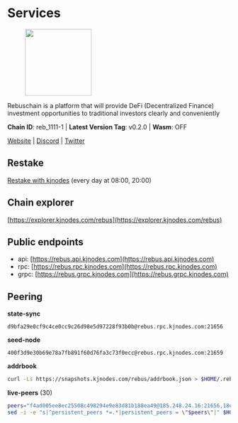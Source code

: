 # Services

<figure><img src="https://raw.githubusercontent.com/kj89/testnet_manuals/main/pingpub/logos/rebus.png" width="150" alt=""><figcaption></figcaption></figure>

Rebuschain is a platform that will provide DeFi (Decentralized Finance)  investment opportunities to traditional investors clearly and conveniently

**Chain ID**: reb_1111-1 | **Latest Version Tag**: v0.2.0 | **Wasm**: OFF

[Website](https://www.rebuschain.com) | [Discord](https://discord.gg/rebuschain) | [Twitter](https://twitter.com/RebusChain)

## Restake

[Restake with kjnodes](https://restake.app/rebus/rebusvaloper1vndzy8y55ylgpmmsc34uy8rm6kqlml6ffs9lrv) (every day at 08:00, 20:00)
## Chain explorer
[https://explorer.kjnodes.com/rebus](https://explorer.kjnodes.com/rebus)

## Public endpoints

* api: [https://rebus.api.kjnodes.com](https://rebus.api.kjnodes.com)
* rpc: [https://rebus.rpc.kjnodes.com](https://rebus.rpc.kjnodes.com)
* grpc: [https://rebus.grpc.kjnodes.com](https://rebus.grpc.kjnodes.com)

## Peering

**state-sync**

```text
d9bfa29e0cf9c4ce0cc9c26d98e5d97228f93b0b@rebus.rpc.kjnodes.com:21656
```

**seed-node**

```text
400f3d9e30b69e78a7fb891f60d76fa3c73f0ecc@rebus.rpc.kjnodes.com:21659
```

**addrbook**
```bash
curl -Ls https://snapshots.kjnodes.com/rebus/addrbook.json > $HOME/.rebusd/config/addrbook.json
```

**live-peers** (30)
```bash
peers="f4ad005ee8ec25508c498294e9e83d81b188ea49@185.248.24.16:21656,18ec83c4e3938aec31a3a32154969107739f0b81@135.181.153.228:26656,30ff8100fefac53ee40ef7631f1a3c66ca2b82cf@135.181.164.90:26656,12703ce9efe6c1171c193dae2e2041a2be610852@65.108.44.149:29656,5f29f14fe3dd7e1d86caa4d344e67ee81c32255f@65.109.37.228:26656,1fcb45323f9045707c0c344a60d7cb906008cfaf@65.109.80.176:26656,eeca453e3a1cf670c78e2255b8f0bd5a9443c30b@65.108.225.71:26656,d28516746773bfaeca4efa5537c0bf5990b8828e@65.21.229.33:27656,b212d5740b2e11e54f56b072dc13b6134650cfb5@169.155.168.16:26656,641b33b0e909630868133820605edf2b4ba4969a@65.109.49.109:26656,c0b33353fb70d8d71dcb9c8848b3b4207bd56951@94.23.207.45:30547,e056318da91e77585f496333040e00e12f6941d1@51.83.97.166:26656,b570827e4397512e077028ea7121d3e19eb25bab@85.10.200.221:26656,4e3e545e85000045ef44905ab683a5db6f87cdbe@88.198.32.17:37656,afdd27b58e851dcbb8c98c0e3191a0d8bfbcd3ae@65.108.41.252:26656,6d8c83cc702365363b829a14efdd414401da369b@23.88.69.167:27565,b8137c688096d1abcf56942d335d061f212e6629@62.212.65.138:34656,6daeb8cfea285f561e167a0d94718b61e2cf7944@5.189.187.36:21656,ae67d4c37632435e0d5f27041f50af20d227bdc2@93.170.72.118:21656,d9bfa29e0cf9c4ce0cc9c26d98e5d97228f93b0b@65.109.88.38:21656,05483a7ec0160b17de1ad8e7793c7502e70e5525@146.59.85.223:17256,0fedf7695d9e2721663c1d573d6d81a14c21533e@65.21.90.137:12856,a35d28e111c1dcc1e5f3203627b449adfb4425f2@65.109.29.150:21656,89757803f40da51678451735445ad40d5b15e059@169.155.44.106:26656,b1b08fe470551dca6d6631fb1bfabb814f6c1aec@54.37.129.164:54556,2f6b34ad97c4827dace87436f0299cf89fe0c056@136.243.95.80:46656,bb2a7dc81b9bd0e017409a2bbb71b12bb899e743@178.63.22.117:26656,3e319c765b7b48d518a2e3218efc317234b81681@142.132.159.188:26656,b8c42fcb311b47cdb8285b5697f661fbba5bf1a5@51.68.157.129:26656,07b84cf4b47a2e5ad251267716fe05bcf30330cd@65.21.170.3:29656"
sed -i -e "s|^persistent_peers *=.*|persistent_peers = \"$peers\"|" $HOME/.rebusd/config/config.toml
```
